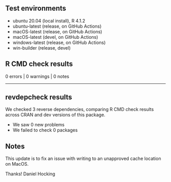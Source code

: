 ## Test environments

* ubuntu 20.04 (local install), R 4.1.2
* ubuntu-latest (release, on GitHub Actions)
* macOS-latest (release, on GitHub Actions)
* macOS-latest (devel, on GitHub Actions)
* windows-latest (release, on GitHub Actions)
* win-builder (release, devel)

## R CMD check results

0 errors | 0 warnings | 0 notes

-----

## revdepcheck results

We checked 3 reverse dependencies, comparing R CMD check results across CRAN and dev versions of this package.

 * We saw 0 new problems
 * We failed to check 0 packages
 
## Notes

This update is to fix an issue with writing to an unapproved cache location on MacOS. 

Thanks!
Daniel Hocking
